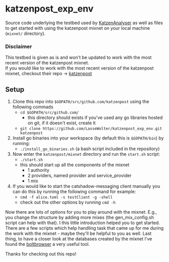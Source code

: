 # katzenpost_exp_env
Source code underlying the testbed used by [KatzenAnalyser](https://github.com/LasseWolter/KatzenAnalyser) as well as files to get started with using the katzenpost mixnet on your local machine (`mixnet/` directory).

### Disclaimer
This testbed is given as is and won't be updated to work with the most recent version of the katzenpost mixnet.  
If you would like to work with the most recent version of the katzenpost mixnet, checkout their repo -> [katzenpost](https://github.com/katzenpost)

## Setup
1.  Clone this repo into `$GOPATH/src/github.com/katzenpost` using the following commads
	- `cd $GOPATH/src/github.com/` 
		- this directory should exists if you've used any go libraries hosted on git, if it doesn't exist, create it
	- `git clone https://github.com/LasseWolter/katzenpost_exp_env.git katzenpost`
2. Install go binaries into your workspace (by default this is `$GOPATH/bin`) by running:
	- `./install_go_binaries.sh` (a bash script included in the repository)
3. Now enter the `katzenpost/mixnet` directory and run the `start.sh` script:
	- `./start.sh`
	- this should start up all the components of the mixnet
		- 1 authority
		- 2 providers, named provider and service_provider
		- 1 mix
4. If you would like to start the catshadow-messaging client manually you can do this by running the following command for example:
	- `cmd -f alice.toml -s testClient -g -shell`
	- check out the other options by running `cmd -h`

Now there are lots of options for you to play around with the mixnet. E.g., you change the structure by adding more mixes (the gen_mix_config.sh script can help with that).
I this little introduction helped you to get started. There are a few scripts which help handling task that came up for me during the work with the mixnet - maybe they'll be helpful to you as well.
Last thing, to have a closer look at the databases created by the mixnet I've found the [boltbrowser](https://github.com/br0xen/boltbrowser) a very useful tool.

Thanks for checking out this repo!

